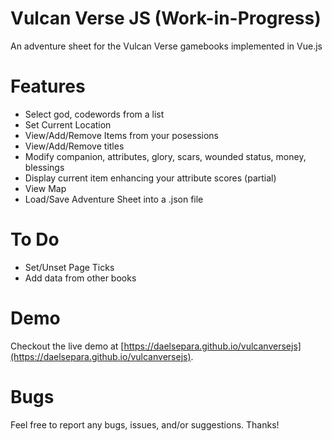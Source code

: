 # Vulcan Verse JS (Work-in-Progress)

An adventure sheet for the Vulcan Verse gamebooks implemented in Vue.js

# Features

- Select god, codewords from a list
- Set Current Location
- View/Add/Remove Items from your posessions
- View/Add/Remove titles
- Modify companion, attributes, glory, scars, wounded status, money, blessings
- Display current item enhancing your attribute scores (partial)
- View Map
- Load/Save Adventure Sheet into a .json file

# To Do

- Set/Unset Page Ticks
- Add data from other books

# Demo

Checkout the live demo at [https://daelsepara.github.io/vulcanversejs](https://daelsepara.github.io/vulcanversejs).

# Bugs

Feel free to report any bugs, issues, and/or suggestions. Thanks!